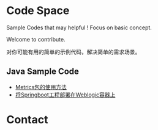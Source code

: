 # Code Space

Sample Codes that may helpful ! Focus on basic concept.

Welcome to contribute.

对你可能有用的简单的示例代码，解决简单的需求场景。

## Java Sample Code
* [Metrics包的使用方法](https://www.cnblogs.com/cocowool/p/java_metrics.html)
* [将Springboot工程部署在Weblogic容器上](http://www.edulinks.cn/2023/04/04/20230404-weblogic-intro/)

# Contact

